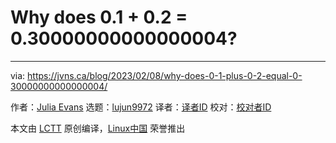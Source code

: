 [#]: subject: "Why does 0.1 + 0.2 = 0.30000000000000004?"
[#]: via: "https://jvns.ca/blog/2023/02/08/why-does-0-1-plus-0-2-equal-0-30000000000000004/"
[#]: author: "Julia Evans https://jvns.ca/"
[#]: collector: "lujun9972"
[#]: translator: " "
[#]: reviewer: " "
[#]: publisher: " "
[#]: url: " "

Why does 0.1 + 0.2 = 0.30000000000000004?
======


--------------------------------------------------------------------------------

via: https://jvns.ca/blog/2023/02/08/why-does-0-1-plus-0-2-equal-0-30000000000000004/

作者：[Julia Evans][a]
选题：[lujun9972][b]
译者：[译者ID](https://github.com/译者ID)
校对：[校对者ID](https://github.com/校对者ID)

本文由 [LCTT](https://github.com/LCTT/TranslateProject) 原创编译，[Linux中国](https://linux.cn/) 荣誉推出

[a]: https://jvns.ca/
[b]: https://github.com/lujun9972
